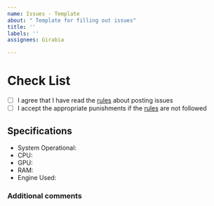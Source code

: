 ```yaml
---
name: Issues - Template
about: " Template for filling out issues"
title: ''
labels: ''
assignees: Girabia

---
```


# Check List
- [ ] I agree that I have read the [rules](https://github.com/Girabia/SYS-Compatibility/blob/main/Rules.md) about posting issues
- [ ] I accept the appropriate punishments if the [rules](https://github.com/Girabia/SYS-Compatibility/blob/main/Rules.md) are not followed

## Specifications

- System Operational:
- CPU:
- GPU:
- RAM:
- Engine Used:

### Additional comments
